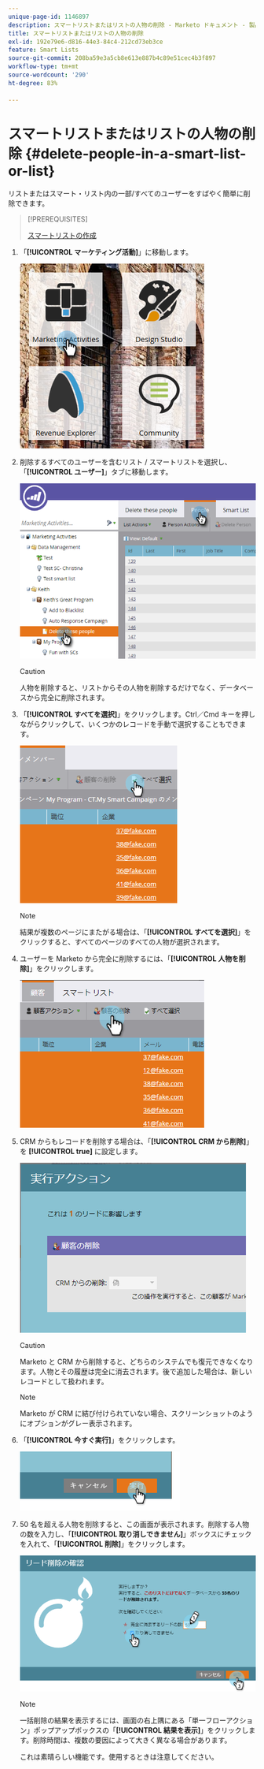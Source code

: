 ```yaml
---
unique-page-id: 1146897
description: スマートリストまたはリストの人物の削除 - Marketo ドキュメント - 製品ドキュメント
title: スマートリストまたはリストの人物の削除
exl-id: 192e79e6-d816-44e3-84c4-212cd73eb3ce
feature: Smart Lists
source-git-commit: 208ba59e3a5cb8e613e887b4c89e51cec4b3f897
workflow-type: tm+mt
source-wordcount: '290'
ht-degree: 83%

---
```


# スマートリストまたはリストの人物の削除 {#delete-people-in-a-smart-list-or-list}

リストまたはスマート・リスト内の一部/すべてのユーザーをすばやく簡単に削除できます。

>[!PREREQUISITES]
>
>[スマートリストの作成](/help/marketo/product-docs/core-marketo-concepts/smart-lists-and-static-lists/creating-a-smart-list/create-a-smart-list.md)

1. 「**[!UICONTROL マーケティング活動]**」に移動します。

   ![](assets/ma-1.png)

1. 削除するすべてのユーザーを含むリスト / スマートリストを選択し、「**[!UICONTROL ユーザー]**」タブに移動します。

   ![](assets/two-1.png)

   >[!CAUTION]
   >
   >人物を削除すると、リストからその人物を削除するだけでなく、データベースから完全に削除されます。

1. 「**[!UICONTROL すべてを選択]**」をクリックします。Ctrl／Cmd キーを押しながらクリックして、いくつかのレコードを手動で選択することもできます。

   ![](assets/three-1.png)

   >[!NOTE]
   >
   >結果が複数のページにまたがる場合は、「**[!UICONTROL すべてを選択]**」をクリックすると、すべてのページのすべての人物が選択されます。

1. ユーザーを Marketo から完全に削除するには、「**[!UICONTROL 人物を削除]**」をクリックします。

   ![](assets/four-1.png)

1. CRM からもレコードを削除する場合は、「**[!UICONTROL CRM から削除]**」を **[!UICONTROL true]** に設定します。

   ![](assets/five.png)

   >[!CAUTION]
   >
   >Marketo と CRM から削除すると、どちらのシステムでも復元できなくなります。人物とその履歴は完全に消去されます。後で追加した場合は、新しいレコードとして扱われます。

   >[!NOTE]
   >
   >Marketo が CRM に結び付けられていない場合、スクリーンショットのようにオプションがグレー表示されます。

1. 「**[!UICONTROL 今すぐ実行]**」をクリックします。

   ![](assets/image2014-9-24-13-3a0-3a3.png)

1. 50 名を超える人物を削除すると、この画面が表示されます。削除する人物の数を入力し、「**[!UICONTROL 取り消しできません]**」ボックスにチェックを入れて、「**[!UICONTROL 削除]**」をクリックします。

   ![](assets/seven.png)

   >[!NOTE]
   >
   >一括削除の結果を表示するには、画面の右上隅にある「単一フローアクション」ポップアップボックスの「**[!UICONTROL 結果を表示]**」をクリックします。削除時間は、複数の要因によって大きく異なる場合があります。

   これは素晴らしい機能です。使用するときは注意してください。
